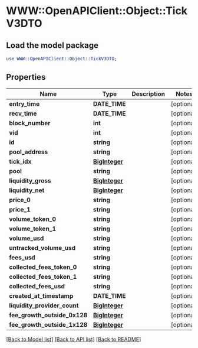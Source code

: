 # WWW::OpenAPIClient::Object::TickV3DTO

## Load the model package
```perl
use WWW::OpenAPIClient::Object::TickV3DTO;
```

## Properties
Name | Type | Description | Notes
------------ | ------------- | ------------- | -------------
**entry_time** | **DATE_TIME** |  | [optional] 
**recv_time** | **DATE_TIME** |  | [optional] 
**block_number** | **int** |  | [optional] 
**vid** | **int** |  | [optional] 
**id** | **string** |  | [optional] 
**pool_address** | **string** |  | [optional] 
**tick_idx** | [**BigInteger**](BigInteger.md) |  | [optional] 
**pool** | **string** |  | [optional] 
**liquidity_gross** | [**BigInteger**](BigInteger.md) |  | [optional] 
**liquidity_net** | [**BigInteger**](BigInteger.md) |  | [optional] 
**price_0** | **string** |  | [optional] 
**price_1** | **string** |  | [optional] 
**volume_token_0** | **string** |  | [optional] 
**volume_token_1** | **string** |  | [optional] 
**volume_usd** | **string** |  | [optional] 
**untracked_volume_usd** | **string** |  | [optional] 
**fees_usd** | **string** |  | [optional] 
**collected_fees_token_0** | **string** |  | [optional] 
**collected_fees_token_1** | **string** |  | [optional] 
**collected_fees_usd** | **string** |  | [optional] 
**created_at_timestamp** | **DATE_TIME** |  | [optional] 
**liquidity_provider_count** | [**BigInteger**](BigInteger.md) |  | [optional] 
**fee_growth_outside_0x128** | [**BigInteger**](BigInteger.md) |  | [optional] 
**fee_growth_outside_1x128** | [**BigInteger**](BigInteger.md) |  | [optional] 

[[Back to Model list]](../README.md#documentation-for-models) [[Back to API list]](../README.md#documentation-for-api-endpoints) [[Back to README]](../README.md)


